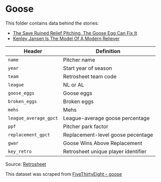 # Goose

This folder contains data behind the stories:
* [The Save Ruined Relief Pitching. The Goose Egg Can Fix It](https://fivethirtyeight.com/features/goose-egg-new-save-stat-relief-pitchers/)
* [Kenley Jansen Is The Model Of A Modern Reliever](https://fivethirtyeight.com/features/kenley-jansen-is-the-model-of-a-modern-reliever/)


Header | Definition
---|---------
`name` | Pitcher name
`year` | Start year of season
`team` | Retrosheet team code
`league` | NL or AL
`goose_eggs` | Goose eggs
`broken_eggs` | Broken eggs
`mehs` | Mehs
`league_average_gpct` | League-average goose percentage
`ppf` | Pitcher park factor
`replacement_gpct` | Replacement-level goose pecentage
`gwar` | Goose Wins Above Replacement
`key_retro` | Retrosheet unique player identifier

Source: [Retrosheet](http://www.retrosheet.org/)

This dataset was scraped from [FiveThirtyEight - goose](https://github.com/fivethirtyeight/data/tree/master/goose)